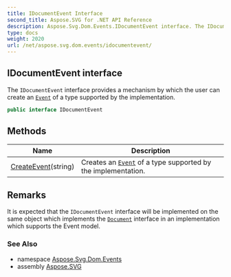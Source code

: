 ```yaml
---
title: IDocumentEvent Interface
second_title: Aspose.SVG for .NET API Reference
description: Aspose.Svg.Dom.Events.IDocumentEvent interface. The IDocumentEvent interface provides a mechanism by which the user can create an Event of a type supported by the implementation
type: docs
weight: 2020
url: /net/aspose.svg.dom.events/idocumentevent/
---
```

## IDocumentEvent interface

The `IDocumentEvent` interface provides a mechanism by which the user can create an [`Event`](../event/) of a type supported by the implementation.

```csharp
public interface IDocumentEvent
```

## Methods

| Name | Description |
| --- | --- |
| [CreateEvent](../../aspose.svg.dom.events/idocumentevent/createevent/)(string) | Creates an [`Event`](../event/) of a type supported by the implementation. |

## Remarks

It is expected that the `IDocumentEvent` interface will be implemented on the same object which implements the [`Document`](../../aspose.svg.dom/document/) interface in an implementation which supports the Event model.

### See Also

* namespace [Aspose.Svg.Dom.Events](../../aspose.svg.dom.events/)
* assembly [Aspose.SVG](../../)
